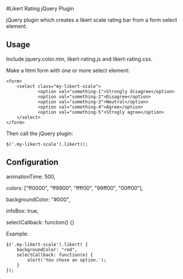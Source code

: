 #Likert Rating jQuery Plugin

jQuery plugin which creates a likert scale rating bar from a form select element.

## Usage

Include jquery.color.min, likert-rating.js and likert-rating.css.

Make a html form with one or more select element:

	<form>
		<select class="my-likert-scale">
    			<option val="something-1">Strongly disagree</option>
    			<option val="something-2">Disagree</option>
    			<option val="something-3">Neutral</option>
    			<option val="something-4">Agree</option>
    			<option val="something-5">Strogly agree</option>
  		</select>
	</form>

Then call the jQuery plugin:

	$('.my-likert-scale').likert();

## Configuration

animationTime: 500,

colors: ["ff0000", "ff9900", "ffff00", "99ff00", "00ff00"],

backgroundColor: "#000",

infoBox: true,

selectCallback: function() {}

Example:

    $('.my-likert-scale').likert( {
        backgroundColor: "red",
        selectCallback: function(e) {
            alert('You chose an option.');
        }
    });